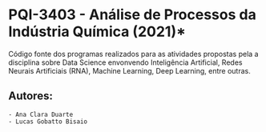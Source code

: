 # PQI-3403 - Análise de Processos da Indústria Química (2021)*

Código fonte dos programas realizados para as atividades propostas pela a disciplina sobre Data Science envonvendo Inteligência Artificial, Redes Neurais Artificiais (RNA), Machine Learning, Deep Learning, entre outras.

## Autores:
    - Ana Clara Duarte
    - Lucas Gobatto Bisaio